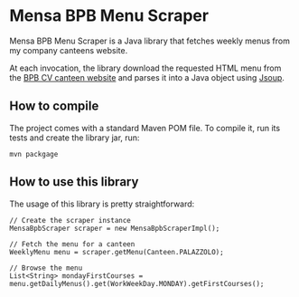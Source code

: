 # Mensa BPB Menu Scraper

Mensa BPB Menu Scraper is a Java library that fetches weekly menus from my company canteens website.

At each invocation, the library download the requested HTML menu from the [BPB CV canteen website](http://www.mensabpb.it/) and parses it into a Java object using [Jsoup](http://jsoup.org/).

## How to compile

The project comes with a standard Maven POM file. To compile it, run its tests and create the library jar, run:

    mvn packgage

## How to use this library

The usage of this library is pretty straightforward:

	// Create the scraper instance
	MensaBpbScraper scraper = new MensaBpbScraperImpl();
	
	// Fetch the menu for a canteen
	WeeklyMenu menu = scraper.getMenu(Canteen.PALAZZOLO);
	
	// Browse the menu
	List<String> mondayFirstCourses = menu.getDailyMenus().get(WorkWeekDay.MONDAY).getFirstCourses();
	
